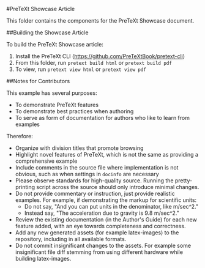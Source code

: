 #PreTeXt Showcase Article

This folder contains the components for the PreTeXt
Showcase document.

##Building the Showcase Article

To build the PreTeXt Showcase article:
1. Install the PreTeXt CLI (https://github.com/PreTeXtBook/pretext-cli)
2. From this folder, run `pretext build html` or `pretext build pdf`
3. To view, run `pretext view html` or `pretext view pdf`

##Notes for Contributors

This example has several purposes:
* To demonstrate PreTeXt features
* To demonstrate best practices when authoring
* To serve as form of documentation for authors
who like to learn from examples

Therefore:
* Organize with division titles that promote browsing
* Highlight novel features of PreTeXt, which is not the
same as providing a comprehensive example
* Include comments in the source file where implementation
is not obvious, such as when settings in `docinfo` are necessary
* Please observe standards for high-quality source.
Running the pretty-printing script across the source
should only introduce minimal changes.
* Do not provide commentary or instruction, just provide
realistic examples.  For example, if demonstrating the markup
for scientific units:
  - Do not say, "And you can put units in the denominator, like m/sec^2."
  - Instead say, "The acceleration due to gravity is 9.8 m/sec^2."
* Review the existing documentation (in the Author's Guide)
for each new feature added, with an eye towards completeness
and correctness.
* Add any new generated assets (for example latex-images) to the
repository, including in all available formats.
* Do not commit insignificant changes to the assets. For example
some insignificant file diff stemming from using different hardware
while building latex-images.
